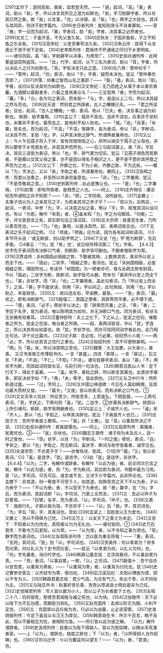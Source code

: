<!-- { "loadSidebar": true } -->
[297]孟尽下：道则高矣，美矣，宜若登天然。——「道」起词，「高」「美」表词，助以「矣」字，所以决言其所见之道为如斯也。「矣」字习助静字者，所以肖其已然之象。故「矣」以言事，「也」以决理，此「矣」「也」两字之大较也。其详与其同异，则详于助字篇内。
[298]史日者列传：能知别贤与不肖者寡矣。——至「者」字一豆而为起词，「寡」字表词，助「矣」字者，决其事之必然者也。
[299]左文二：子虽齐圣，不先父食久矣。
[300]庄秋水：子固非鱼矣，子之不知鱼之乐全矣。
[301]汉高帝纪：父老苦秦苛法久矣。
[302]汉朱云传：臣得下从龙逄比干游于地下足矣。
[304]史李斯列传：君侯终不怀通侯之印归于乡里明矣。——诸句同前。盖「矣」字助静字以决事，为用至广。
[305]史叔孙通列传：此特羣盗鼠窃狗盗耳。——「此」代字，起词，以下三名为表词，助以「耳」字者，所以决此人之只为如斯也。「耳」字有决言只此之意。
[306]论八佾：管仲俭乎？——「管仲」起词，「俭」表词，助以「乎」字者，疑而未决也。犹云「管仲果俭否耶？」
[307]齐策：何秦之智而山东之愚耶？——「智」「愚」表词，助以「耶」字者，设问以反决其何为如斯也。
[308]汉文帝纪：无乃百姓之从事于末以害农者蕃，为酒醪以靡榖者多，六畜之食焉者众与？——三豆皆煞「者」字而为起词，「蕃」「多」「众」各为句之表词，而末助一「与」字，直连以上二句，所以决其疑之然与否也。
[309]庄天道：然则君之所諆者，古人之糟魄已夫。——「君之所读者」豆也，起词，「古人之糟魄」一顿，表词，助以「已夫」者，决言事之诚为如斯也。
断辞、助字兼用。
[310]孟公下：城非不高也，池非不深也，兵革非不坚利也，米粟非不多也，委而去之，是地利不如人和也。——「城」「池」「兵革」「米粟」皆名也，而为起词，「不高」「不深」等静字，各为表词，参以「非」字断词，以决其不然，复助「也」字，以声其决绝之辞气，所谓两者兼用也。
[311]又公上：今人乍见孺子将入于井，皆有怵惕恻隐之心，非所以纳交于孺子之父母也，非所以要誉于乡党朋友也，非恶其声而然也。——后三句起词蒙上，故「非」字反决，其后三读皆为表词，煞以「也」字，辞气更为切实。犹云「见孺子濒危而若斯者，不是藉以交其父母之事，亦不是因以得名于相识之人，更不是不愿听其呼救之声而为之也。」[312]又公下：齐卿之位，不为小矣，齐滕之路，不为近矣。——概以「为」字决之，又以「矣」字助之者，所谓兼用也。解同上。
[313]汉张释之传：而君以法奏之，非吾所以共承宗庙意也。——「非」「也」二字兼用，犹云「不是吾敬祖之意。」
[314]史刺客列传：此必是豫让也。——「是」「也」二字兼用。
[315]赵策：即有所取者，是商贾之人也。——同上。
[316]庄齐物论：庸讵知吾所谓知之非不知邪？——「非」「邪」二字同用，决所疑也。
[317]孟滕上：夫夷子信以为人之亲其兄之子，为若亲其邻之赤子乎？——「信以为」后两豆，一起词，一表词，中参「为」字，以决其近似之事，煞以「乎」字，摇曳其词以设问也。有以「为若」解作「有若」者，④盖未知「为」字之为句眼耳。「句眼」二字，评文家尝言之矣，其实即句豆之语词耳。
[318]庄大宗师：故善吾生者，乃所以善吾死也。——「乃」「也」兼用，以直决其然。起、表两词皆豆也。
○1下无表词之先于起词之例。
○2「师直」「师曲」应为读，因为各有起词和语词。
○3本节开头说：‘或无断辞，则以助字煞之’，[294]下又说「也」字‘用为断辞’，先后矛盾。
○4章云：‘「为」犹「有」也’，说见经传释词第二「为」字条。
【4.4.3】状字先乎表词而有决断口气者，则断辞、助字皆可删也。不删者惟助字为常。
[319]汉贾谊传：夫树国固必相疑之势，下数被其殃，上数爽其忧，甚非所以安上而全下也。——「固必」二状字，「相疑之势」表词也。犹云「夫树国相敌，必是相疑之势，理固然也。」有读作「树国固」为一顿者亦可，惟与此疏文势有别耳。今以「固必」二状字为断，故断词，助字皆可从删。然末句「甚非所以安上而全下也」，「甚」亦状字，而「非」「也」二字兼用者，盖此句表词，乃「所以安上而全下」之读。「甚」字不能状读，则用「非」字以间之，此句煞段，则用「也」字以助之，率是故欤。
[320]又：故曰选左右，早谕教，最急。——「急」表词，「最」状之，即有决断辞气。
[321]榖僖二：晋国之使者，其辞卑而币重，必不便于虞。——「便」表词，「必不」两状字以决之。至「辞卑而币重」之豆，「卑」「重」二字后于名字，皆为表词，唯以陈明其为如何，并无决断口气也。同为表词，有状与无状微有轻重耳。
[322]汉董仲舒传：夫上之化下，下之从上，犹泥之在钧，唯甄者之所为，犹金之在镕，唯冶者之所铸。——起、表两词皆读，中以「犹」字连之，所以决其有似如是也。故「犹」字状字也，而亦可视同同动字者此也。此乃相比句法，详于论比篇内。
[323]论子路：言必信，行必果，硁硁然小人哉！——两「必」字，所以状其言之信行之果也。
[324]汉匈奴列传：其不可使隙甚明。——「明」为「甚」状，所以决其明之至也。
[325]魏策：大王加惠，以大易小，甚善。
又汉书淮南王传薄昭书内，一言「甚盛」，四言「甚厚」，一言「甚过」，后又言「不贤」「不谊」「不仁」「不知」「不详」，诸句皆静字表词，各以「甚」「不」两状字为断，而其起词则皆长豆，与前引同一句法也。
[326]韩答吕医山人书：足下行天下，得此于盖寡。——「盖」状字，辜较之辞，所以断言其寡也。此类状字甚多，即反决状字如「不」「弗」「未」等字，皆此例也。
[327]又与卫中行书：然所称道过盛。——「过」字同上。
[328]又许国公神道碑：今见在人莫如韩甥，且其功最大而材又俊。——「最大」「又俊」皆以状表词，而有决断之口气也。①
[329]又论天旱人饥状：所征至少，所放至多，上恩虽弘，下困犹甚。——上两句表词，「至」字状之，下两句则「虽」「犹」二连字，②亦寓有决断辞气。统观以上所引诸句，断辞，助字皆两删者也。
[330]孟公上：子诚齐人也。——「诚」状「齐人」，更以「也」字助之，以申其决辞也。犹云「子眞是齐人也已。」
[331]庄田子方：吾所学者直土梗耳。——「直」状「土梗」，加「耳」以重其所决之不谬。
[332]史叔孙通列传：若眞鄙儒也。——同上。
[333]又屈原列传：离骚者，犹离忧也。③——「犹」亦状也。
[334]魏志王桀传：诸子但为未及古人，自一时之俊也。——「但」状字，以状「为」字断词。「一时之俊」顿也，表词，「自」字状之，更以「也」字助之，而无断词。盖状字、断词与助字皆备者，诚罕见也。
[335]论语学而：不亦君子乎？——亦惟有状、助耳。
○1应作‘「最」「又」皆以状表词。’
○2「虽」是连字，「犹」是状字。
○3此「犹」是动字，非状字。
【4.4.4】「以为」二字，有解作谓辞者，有解作「以此为彼」者，前论同次已言之矣。解作「以此为彼」者，则「为」字为断词，其后即为表词，书籍中最为习用。至「以」字司词，可先可后，或言或不言，又详于介字篇内，此非所论也。
[336]孟滕下：非其道，则一箪食不可受于人，如其道，则舜受尧之天下不以为泰，子以为泰乎？——「不以为泰」者，不以受天下为泰也，故「泰」静字，在「为」字后，而为表词，其起词即「以」字司词，乃蒙上文而言。
[337]又：吾必以仲子为巨擘焉。——「巨擘」名字，而为表词，「以」字司词，「仲子」也。
[338]又离下：我欲行礼，子敖以我为简，不亦异乎！——「以」后「我」字，其司词也。「为」字后「简」字，其表词也。至如
[339]孟梁上：百姓皆以王为爱也。
[340]又滕上：尧以不得舜为己忧。
[341]又万上：以友天下之善士为未足。
[342]又告下：不知者以为为肉也，其知者以为为无礼也。——诸句皆同。①
[343]史万石君传：不敢令万石君知，以为常。——「以为常」者，以不令知之事为常也。「常」静字而为表词也。
[344]又张耳陈余列传：岂以臣为重去将哉！——「重」表词，「去将」其司词，「臣」则「以」字司词也。
[345]汉贡禹传：何以孝弟为？财多而光荣。何以礼义为？史书而仕宦。——犹云「以孝弟为何，以礼义为何」也，「何」字先置者，询问代字也。
[346]韩薛公墓志铭：沈浮闾巷间，不以事自累为贵。——「贵」表词，「以事自累」一顿，「以」之司词。
[347]榖僖十：吾宁自杀以安吾君，以重耳为寄矣。——「以重耳为寄」者，以重耳为付托也。犹
[348]史记曹参世家云：以齐狱市为寄，慎勿扰。
[349]后汉梁后纪：夫阳以博施为德，阴以不专为义。
[350]韩薛君墓志铭：君少气高，为文有气力，务出于奇，以不同俗为主。
[351]又与陆员外书：执事好贤乐善，孜孜以荐进良士明白是非为己任。
[352]史信陵君列传：市人皆以嬴为小人，而以公子为长者能下士也。
[353]左昭二十八：钧将皆死，慭使吾君闻胜与臧之死也，以为快。
[354]汉张敞传：天下必以陛下为不忘功德，而朝臣为知礼。
[355]又赵充国传：击虏以殄灭为期，小利不足贪。
[356]又：充国常以远斥侯为务，行必以为战备，止必坚营壁。
[357]史淮阴侯列传：今足下虽自以与汉王为厚交。
[358]韩答胡生书：所示千百言，略不及此，而以不屡相见为忧，谢相知为急。——所引皆以此为彼之解。
「以为」解作谓辞者。
[359]史汲郑列传：臣愚以为陛下得胡人，皆以为怒奴婢，以赐从军死事者家。——上「以为」，谓辞也，揣度之辞也；下「以为」者，「以所得胡人当作奴婢」也。
[360]汉司马迁传：仆以为戴盆何以望天？——「以为」者，「意谓」也。
